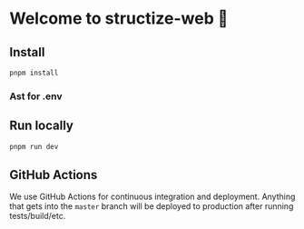 # Welcome to structize-web 👋


## Install

```sh
pnpm install
```

### Ast for .env

## Run locally

```sh
pnpm run dev
```

## GitHub Actions

We use GitHub Actions for continuous integration and deployment. Anything that gets into the `master` branch will be deployed to production after running tests/build/etc.
